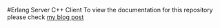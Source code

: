 #Erlang Server C++ Client
To view the documentation for this repository please check [my blog post](http://google.com)